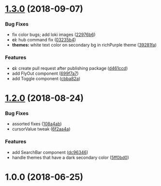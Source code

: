 # [1.3.0](https://github.com/netguru/Merck-React/compare/v1.2.0...v1.3.0) (2018-09-07)


### Bug Fixes

* fix color bugs; add loki images ([22976b6](https://github.com/netguru/Merck-React/commit/22976b6))
* **ci:** hub command fix ([03235b4](https://github.com/netguru/Merck-React/commit/03235b4))
* **themes:** white text color on secondary bg in richPurple theme ([39281fa](https://github.com/netguru/Merck-React/commit/39281fa))


### Features

* **ci:** create pull request after publishing package ([d461ccd](https://github.com/netguru/Merck-React/commit/d461ccd))
* add FlyOut component ([699f7a7](https://github.com/netguru/Merck-React/commit/699f7a7))
* add Toggle component ([cbba82a](https://github.com/netguru/Merck-React/commit/cbba82a))

# [1.2.0](https://github.com/netguru/Merck-React/compare/v1.1.0...v1.2.0) (2018-08-24)


### Bug Fixes

* assorted fixes ([108a4ab](https://github.com/netguru/Merck-React/commit/108a4ab))
* cursorValue tweak ([6f2aa4a](https://github.com/netguru/Merck-React/commit/6f2aa4a))


### Features

* add SearchBar component ([dc96346](https://github.com/netguru/Merck-React/commit/dc96346))
* handle themes that have a dark secondary color ([5ff0bd0](https://github.com/netguru/Merck-React/commit/5ff0bd0))

<a name="1.0.0"></a>
# 1.0.0 (2018-06-25)
